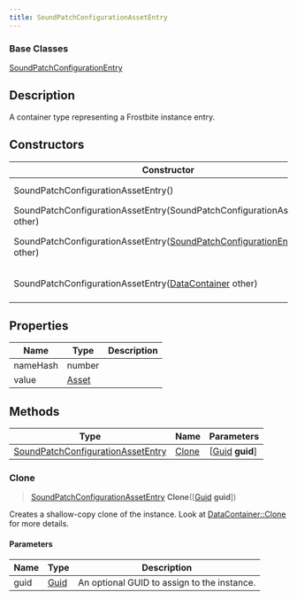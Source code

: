 ```yaml
---
title: SoundPatchConfigurationAssetEntry
---
```

### Base Classes

[SoundPatchConfigurationEntry](SoundPatchConfigurationEntry)

## Description

A container type representing a Frostbite instance entry.

## Constructors

| Constructor                                                                                           | Description                                                                                                                                                        |
| ----------------------------------------------------------------------------------------------------- | ------------------------------------------------------------------------------------------------------------------------------------------------------------------ |
| SoundPatchConfigurationAssetEntry()                                                                   | Create a new instance of this container type.                                                                                                                      |
| SoundPatchConfigurationAssetEntry(SoundPatchConfigurationAssetEntry other)                            | Create a reference copy of an instance of the same type.                                                                                                           |
| SoundPatchConfigurationAssetEntry([SoundPatchConfigurationEntry](SoundPatchConfigurationEntry) other) | Upcast an instance of type [SoundPatchConfigurationEntry](SoundPatchConfigurationEntry) to [SoundPatchConfigurationAssetEntry](SoundPatchConfigurationAssetEntry). |
| SoundPatchConfigurationAssetEntry([DataContainer](/vext/ref/shared/class/datacontainer) other)          | Upcast an instance of type [DataContainer](/vext/ref/shared/class/datacontainer) to [SoundPatchConfigurationAssetEntry](SoundPatchConfigurationAssetEntry).          |

## Properties

| Name     | Type           | Description |
| -------- | -------------- | ----------- |
| nameHash | number         |             |
| value    | [Asset](Asset) |             |

## Methods

| Type                                                                   | Name            | Parameters                                     |
| ---------------------------------------------------------------------- | --------------- | ---------------------------------------------- |
| [SoundPatchConfigurationAssetEntry](SoundPatchConfigurationAssetEntry) | [Clone](#clone) | \[[Guid](/vext/ref/shared/class/guid) **guid**\] |

### Clone

> [SoundPatchConfigurationAssetEntry](SoundPatchConfigurationAssetEntry) **Clone**(\[[Guid](/vext/ref/shared/class/guid) **guid**\])

Creates a shallow-copy clone of the instance. Look at [DataContainer::Clone](/vext/ref/shared/class/datacontainer#clone) for more details.

#### Parameters

| Name | Type         | Description                                 |
| ---- | ------------ | ------------------------------------------- |
| guid | [Guid](Guid) | An optional GUID to assign to the instance. |
